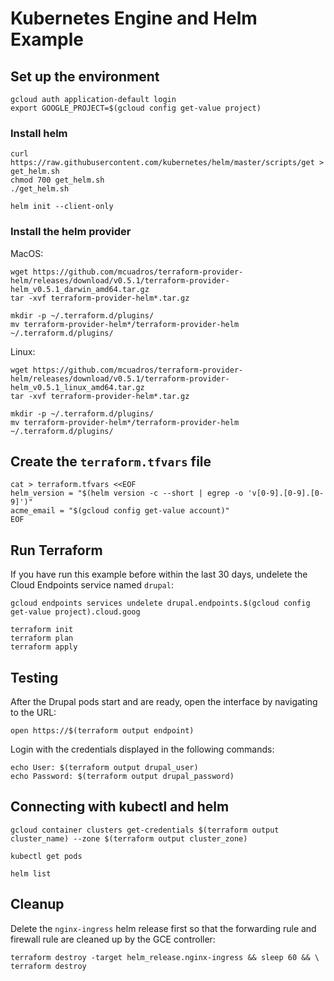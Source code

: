 # Kubernetes Engine and Helm Example

## Set up the environment

```
gcloud auth application-default login
export GOOGLE_PROJECT=$(gcloud config get-value project)
```

### Install helm

```
curl https://raw.githubusercontent.com/kubernetes/helm/master/scripts/get > get_helm.sh
chmod 700 get_helm.sh
./get_helm.sh

helm init --client-only
```

### Install the helm provider

MacOS:

```
wget https://github.com/mcuadros/terraform-provider-helm/releases/download/v0.5.1/terraform-provider-helm_v0.5.1_darwin_amd64.tar.gz
tar -xvf terraform-provider-helm*.tar.gz

mkdir -p ~/.terraform.d/plugins/
mv terraform-provider-helm*/terraform-provider-helm ~/.terraform.d/plugins/
```

Linux:

```
wget https://github.com/mcuadros/terraform-provider-helm/releases/download/v0.5.1/terraform-provider-helm_v0.5.1_linux_amd64.tar.gz
tar -xvf terraform-provider-helm*.tar.gz

mkdir -p ~/.terraform.d/plugins/
mv terraform-provider-helm*/terraform-provider-helm ~/.terraform.d/plugins/
```

## Create the `terraform.tfvars` file

```
cat > terraform.tfvars <<EOF
helm_version = "$(helm version -c --short | egrep -o 'v[0-9].[0-9].[0-9]')"
acme_email = "$(gcloud config get-value account)"
EOF
```

## Run Terraform

If you have run this example before within the last 30 days, undelete the Cloud Endpoints service named `drupal`:

```
gcloud endpoints services undelete drupal.endpoints.$(gcloud config get-value project).cloud.goog
```

```
terraform init
terraform plan
terraform apply
```

## Testing

After the Drupal pods start and are ready, open the interface by navigating to the URL:

```
open https://$(terraform output endpoint)
```

Login with the credentials displayed in the following commands:

```
echo User: $(terraform output drupal_user)
echo Password: $(terraform output drupal_password)
```

## Connecting with kubectl and helm

```
gcloud container clusters get-credentials $(terraform output cluster_name) --zone $(terraform output cluster_zone)

kubectl get pods

helm list
```

## Cleanup

Delete the `nginx-ingress` helm release first so that the forwarding rule and firewall rule are cleaned up by the GCE controller:

```
terraform destroy -target helm_release.nginx-ingress && sleep 60 && \
terraform destroy
```